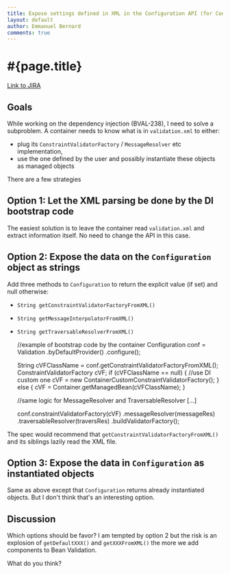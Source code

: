 ```yaml
---
title: Expose settings defined in XML in the Configuration API (for ConstraintValidatorFactory, MessageInterpolator etc)
layout: default
author: Emmanuel Bernard
comments: true
---
```


# #{page.title}

[Link to JIRA](https://hibernate.onjira.com/browse/BVAL-265)

## Goals

While working on the dependency injection (BVAL-238), I need to solve a subproblem. A container needs to know what is in `validation.xml`
to either:

- plug its `ConstraintValidatorFactory` / `MessageResolver` etc implementation, 
- use the one defined by the user and possibly instantiate these objects as managed objects

There are a few strategies

## Option 1: Let the XML parsing be done by the DI bootstrap code

The easiest solution is to leave the container read `validation.xml` and extract information itself. No need to change the API in this case.

## Option 2: Expose the data on the `Configuration` object as strings

Add three methods to `Configuration` to return the explicit value (if set) and null otherwise:

- `String getConstraintValidatorFactoryFromXML()`
- `String getMessageInterpolatorFromXML()`
- `String getTraversableResolverFromXML()`

	//example of bootstrap code by the container
	Configuration conf = Validation
	    .byDefaultProvider()
	    .configure();

	String cVFClassName = conf.getConstraintValidatorFactoryFromXML();
	ConstraintValidatorFactory cVF;
	if (cVFClassName == null) {
	   //use DI custom one
	   cVF = new ContainerCustomConstraintValidatorFactory();
	}
	else {
	   cVF = Container.getManagedBean(cVFClassName);
	}

	//same logic for MessageResolver and TraversableResolver
	[...]

	conf.constraintValidatorFactory(cVF)
	   .messageResolver(messageRes)
	   .traversableResolver(traversRes)
	   .buildValidatorFactory();


The spec would recommend that `getConstraintValidatorFactoryFromXML()` and its siblings lazily read the XML file.

## Option 3: Expose the data in `Configuration` as instantiated objects

Same as above except that `Configuration` returns already instantiated objects. But I don't think that's an 
interesting option.

## Discussion

Which options should be favor? I am tempted by option 2 but the risk is an explosion of `getDefaultXXX()` 
and `getXXXFromXML()` the more we add components to Bean Validation.

What do you think?
